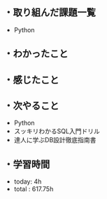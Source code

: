 ## ・取り組んだ課題一覧
- Python

## ・わかったこと



## ・感じたこと

## ・次やること
- Python
- スッキリわかるSQL入門ドリル
- 達人に学ぶDB設計徹底指南書


## ・学習時間
- today:  4h
- total  : 617.75h


